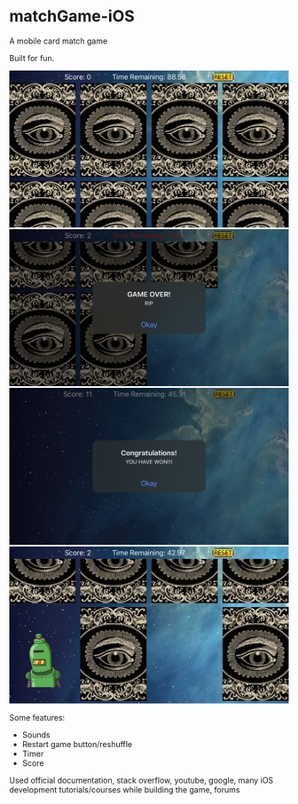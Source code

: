 # matchGame-iOS
A mobile card match game

Built for fun.

![NoCardsAreMatching](start.PNG)
![ScreenshotWhenSomeCardsAreMatched](ScreenshotWhenSomeCardsAreMatched.PNG)
![ScreenshotWhenUserWon](ScreenshotWhenUserWon.PNG)
![gameplay](gameplay.PNG)

Some features:
- Sounds
- Restart game button/reshuffle
- Timer
- Score

Used official documentation, stack overflow, youtube, google, many iOS development tutorials/courses while building the game, forums


